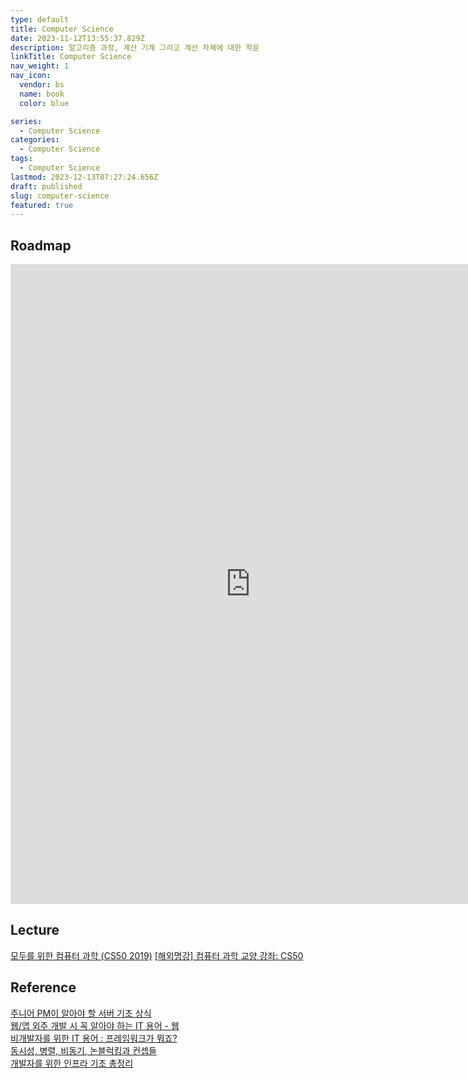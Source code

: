 ```yaml
---
type: default
title: Computer Science
date: 2023-11-12T13:55:37.829Z
description: 알고리즘 과정, 계산 기계 그리고 계산 자체에 대한 학문
linkTitle: Computer Science
nav_weight: 1
nav_icon:
  vendor: bs
  name: book
  color: blue

series:
  - Computer Science
categories:
  - Computer Science
tags:
  - Computer Science
lastmod: 2023-12-13T07:27:24.656Z
draft: published
slug: computer-science
featured: true
---
```


## Roadmap

<p align="center">
<iframe width="768" height="1024" src="https://roadmap.sh/computer-science?s=652b754df43a58c923ce9d26" frameborder="0" allow="accelerometer; autoplay; encrypted-media; gyroscope; picture-in-picture" allowfullscreen></iframe>
</p>

## Lecture

[모두를 위한 컴퓨터 과학 (CS50 2019)](https://www.boostcourse.org/cs112)
[[해외명강] 컴퓨터 과학 교양 강좌: CS50](https://www.edwith.org/cs50)

## Reference

[주니어 PM이 알아야 할 서버 기초 상식](https://yozm.wishket.com/magazine/detail/1907/)  
[웹/앱 외주 개발 시 꼭 알아야 하는 IT 용어 - 웹](https://yozm.wishket.com/magazine/detail/379/)  
[비개발자를 위한 IT 용어 : 프레임워크가 뭐죠?](https://yozm.wishket.com/magazine/detail/378/)  
[동시성, 병렬, 비동기, 논블럭킹과 컨셉들](https://black7375.tistory.com/90)  
[개발자를 위한 인프라 기초 총정리](https://futurecreator.github.io/2018/11/09/it-infrastructure-basics/)
